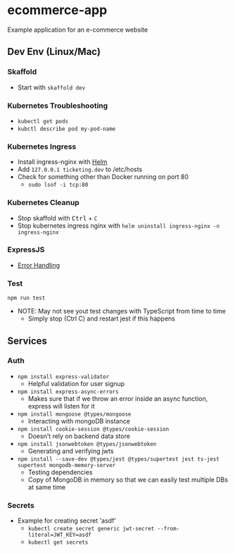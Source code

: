 # ecommerce-app

Example application for an e-commerce website

## Dev Env (Linux/Mac)

### Skaffold

- Start with `skaffold dev`

### Kubernetes Troubleshooting

- `kubectl get pods`
- `kubctl describe pod my-pod-name`

### Kubernetes Ingress

- Install ingress-nginx with [Helm](https://kubernetes.github.io/ingress-nginx/deploy/#quick-start)
- Add `127.0.0.1 ticketing.dev` to /etc/hosts
- Check for something other than Docker running on port 80
  - `sudo lsof -i tcp:80`

### Kubernetes Cleanup

- Stop skaffold with <kbd>Ctrl</kbd> + `C`
- Stop kubernetes ingress nginx with `helm uninstall ingress-nginx -n ingress-nginx`

### ExpressJS

- [Error Handling](https://expressjs.com/en/guide/error-handling.html_)

### Test

`npm run test`

- NOTE: May not see yout test changes with TypeScript from time to time
  - Simply stop (Ctrl C) and restart jest if this happens

## Services

### Auth

- `npm install express-validator`
  - Helpful validation for user signup
- `npm install express-async-errors`
  - Makes sure that if we throw an error inside an async function, express will listen for it
- `npm install mongoose @types/mongoose`
  - Interacting with mongoDB instance
- `npm install cookie-session @types/cookie-session`
  - Doesn't rely on backend data store
- `npm install jsonwebtoken @types/jsonwebtoken`
  - Generating and verifying jwts
- `npm install --save-dev @types/jest @types/supertest jest ts-jest supertest mongodb-memory-server`
  - Testing dependencies
  - Copy of MongoDB in memory so that we can easily test multiple DBs at same time
  
### Secrets

- Example for creating secret 'asdf'
  - `kubectl create secret generic jwt-secret --from-literal=JWT_KEY=asdf`
  - `kubectl get secrets`
